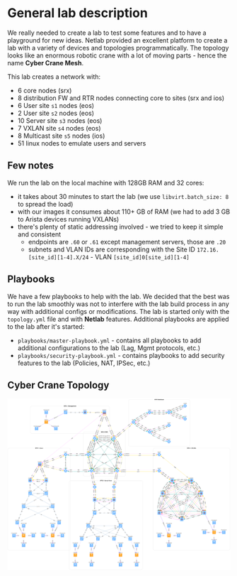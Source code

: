 # General lab description
We really needed to create a lab to test some features and to have a playground for new ideas. Netlab provided an excellent platform to create a lab with a variety of devices and topologies programmatically. 
The topology looks like an enormous robotic crane with a lot of moving parts - hence the name **Cyber Crane Mesh**.

This lab creates a network with:

- 6 core nodes (srx)
- 8 distribution FW and RTR nodes connecting core to sites (srx and ios)
- 6 User site `s1` nodes (eos)
- 2 User site `s2` nodes (eos)
- 10 Server site `s3` nodes (eos)
- 7 VXLAN site `s4` nodes (eos)
- 8 Multicast site `s5` nodes (ios)
- 51 linux nodes to emulate users and servers

## Few notes
We run the lab on the local machine with 128GB RAM and 32 cores:
- it takes about 30 minutes to start the lab (we use `libvirt.batch_size: 8` to spread the load)
- with our images it consumes about 110+ GB of RAM (we had to add 3 GB to Arista devices running VXLANs)
- there's plenty of static addressing involved - we tried to keep it simple and consistent
  - endpoints are `.60` or `.61` except management servers, those are `.20`
  - subnets and VLAN IDs are corresponding with the Site ID `172.16.[site_id][1-4].X/24` - VLAN `[site_id]0[site_id][1-4]`

## Playbooks
We have a few playbooks to help with the lab. We decided that the best was to run the lab smoothly was not to interfere with the lab build process in any way with additional configs or modifications.
The lab is started only with the `topology.yml` file and with **Netlab** features. Additional playbooks are applied to the lab after it's started:
- `playbooks/master-playbook.yml` - contains all playbooks to add additional configurations to the lab (Lag, Mgmt protocols, etc.)
- `playbooks/security-playbook.yml` - contains playbooks to add security features to the lab (Policies, NAT, IPSec, etc.)

## Cyber Crane Topology
![Cyber Crane Topology](img/cyber-crane-mesh.png)

